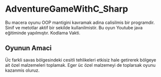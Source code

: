 # AdventureGameWithC_Sharp

Bu macera oyunu OOP mantigini kavramak adina calisilmis bir programdir. Sinif ve metotlar aktif bir sekilde kullanilmistir. Bu oyun Youtube java eğitiminde yapılmıştır. Kodlama Vakti.

## Oyunun Amaci

Üc farkli savas bölgesindeki cesitli tehlikeleri etkisiz hale getirerek bölgeye ait özel malzemeleri toplamak. Eger üc özel malzemeyi de toplarsak oyunu kazanmis oluruz.
